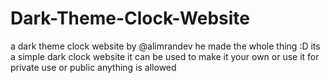 # Dark-Theme-Clock-Website
a dark theme clock website by @alimrandev he made the whole thing :D 
its a simple dark clock website
it can be used to make it your own or use it for private use or public anything is allowed
